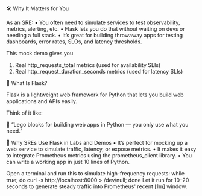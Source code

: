 🛠 Why It Matters for You

As an SRE:
	•	You often need to simulate services to test observability, metrics, alerting, etc.
	•	Flask lets you do that without waiting on devs or needing a full stack.
	•	It’s great for building throwaway apps for testing dashboards, error rates, SLOs, and latency thresholds.

This mock demo gives you
1. Real http_requests_total metrics (used for availability SLIs)
2. Real http_request_duration_seconds metrics (used for latency SLIs)

🧪 What Is Flask?

Flask is a lightweight web framework for Python that lets you build web applications and APIs easily.

Think of it like:

🧱 “Lego blocks for building web apps in Python — you only use what you need.”

🧭 Why SREs Use Flask in Labs and Demos
	•	It’s perfect for mocking up a web service to simulate traffic, latency, or expose metrics.
	•	It makes it easy to integrate Prometheus metrics using the prometheus_client library.
	•	You can write a working app in just 10 lines of Python.

Open a terminal and run this to simulate high-frequency requests:
while true; do curl -s http://localhost:8000 > /dev/null; done
Let it run for 10–20 seconds to generate steady traffic into Prometheus' recent [1m] window.